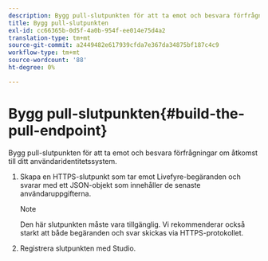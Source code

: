```yaml
---
description: Bygg pull-slutpunkten för att ta emot och besvara förfrågningar om åtkomst till ditt användaridentitetssystem.
title: Bygg pull-slutpunkten
exl-id: cc66365b-0d5f-4a0b-954f-ee014e75d4a2
translation-type: tm+mt
source-git-commit: a2449482e617939cfda7e367da34875bf187c4c9
workflow-type: tm+mt
source-wordcount: '88'
ht-degree: 0%

---
```


# Bygg pull-slutpunkten{#build-the-pull-endpoint}

Bygg pull-slutpunkten för att ta emot och besvara förfrågningar om åtkomst till ditt användaridentitetssystem.

1. Skapa en HTTPS-slutpunkt som tar emot Livefyre-begäranden och svarar med ett JSON-objekt som innehåller de senaste användaruppgifterna.

   >[!NOTE]
   >
   >Den här slutpunkten måste vara tillgänglig. Vi rekommenderar också starkt att både begäranden och svar skickas via HTTPS-protokollet.

1. Registrera slutpunkten med Studio.
